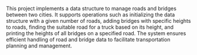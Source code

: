 This project implements a data structure to manage roads and bridges between two cities. 
It supports operations such as initializing the data structure with a given number of roads, 
adding bridges with specific heights to roads, 
finding the suitable road for a truck based on its height, 
and printing the heights of all bridges on a specified road. 
The system ensures efficient handling of road and bridge data to facilitate transportation planning and management.






